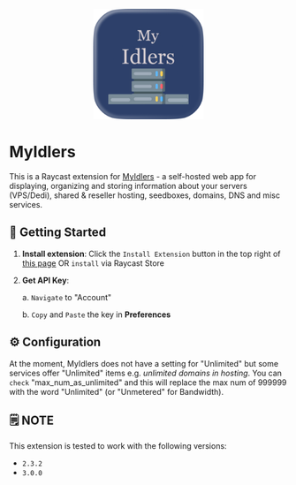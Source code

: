 <p align="center">
    <img src="./assets/my-idlers.png" width="200" height="200" />
</p>

# MyIdlers

This is a Raycast extension for [MyIdlers](https://github.com/cp6/my-idlers) - a self-hosted web app for displaying, organizing and storing information about your servers (VPS/Dedi), shared & reseller hosting, seedboxes, domains, DNS and misc services.

## 🚀 Getting Started

1. **Install extension**: Click the `Install Extension` button in the top right of [this page](https://www.raycast.com/xmok/my-idlers) OR `install` via Raycast Store

2. **Get API Key**:

    a. `Navigate` to "Account"

    b. `Copy` and `Paste` the key in **Preferences**

## ⚙️ Configuration

At the moment, MyIdlers does not have a setting for "Unlimited" but some services offer "Unlimited" items e.g. _unlimited domains in hosting_. You can `check` "max_num_as_unlimited" and this will replace the max num of 999999 with the word "Unlimited" (or "Unmetered" for Bandwidth).

## 🗒️ NOTE

This extension is tested to work with the following versions:
- `2.3.2`
- `3.0.0`